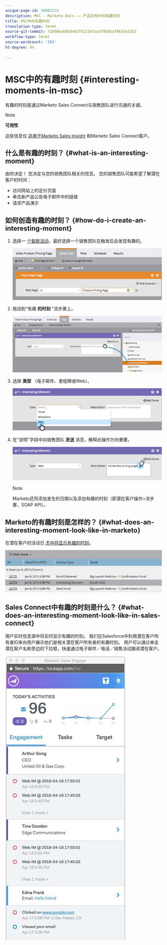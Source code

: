 ```yaml
---
unique-page-id: 30082174
description: MSC - Marketo Docs —— 产品文档中的有趣时刻
title: MSC中的有趣时刻
translation-type: tm+mt
source-git-commit: 728066ab05de82f6123bfaa1f0b05af8632e32b2
workflow-type: tm+mt
source-wordcount: '263'
ht-degree: 0%

---
```



# MSC中的有趣时刻 {#interesting-moments-in-msc}

有趣的时刻是通过Marketo Sales Connect与销售团队进行沟通的关键。

>[!NOTE]
>
>**可用性**
>
>这些信息仅 [适用于Marketo Sales Insight](http://docs.marketo.com/x/2Akt) 和Marketo Sales Connect客户。

## 什么是有趣的时刻？  {#what-is-an-interesting-moment}

由你决定！ 您决定与您的销售团队相关的信息。 您的销售团队可能希望了解潜在客户的时间：

* 访问网站上的定价页面
* 单击新产品公告电子邮件中的链接
* 请求产品演示

## 如何创造有趣的时刻？ {#how-do-i-create-an-interesting-moment}

1. 选择一 [个](../../../product-docs/core-marketo-concepts/smart-campaigns/understanding-smart-campaigns.md)[智能活动](http://docs.marketo.com/display/docs/smart+campaigns)，最好选择一个销售团队在触发后会发现有趣的。

   ![](assets/image2015-1-8-18-3a8-3a54.png)

1. 拖动到“有趣 **的时刻** ”流步骤上。

   ![](assets/image2015-1-8-18-3a15-3a20.png)

1. 选择 **类型** （电子邮件、里程碑或Web）。

   ![](assets/image2015-1-8-18-3a17-3a16.png)

1. 在“说明”字段中向销售团队 **发送** 消息，解释此操作为何重要。

   ![](assets/image2015-1-8-18-3a18-3a23.png)

   >[!NOTE]
   >
   >Marketo还将添加发生的日期以及添加有趣的时刻（即潜在客户操作>流步骤，SOAP API）。

## Marketo的有趣时刻是怎样的？  {#what-does-an-interesting-moment-look-like-in-marketo}

在潜在客户的活动日 [志中将显示有趣的时刻](../../../product-docs/core-marketo-concepts/smart-lists-and-static-lists/managing-people-in-smart-lists/using-the-person-detail-page.md)。

![](assets/image2015-1-14-18-3a45-3a58.png)

## Sales Connect中有趣的时刻是什么？ {#what-does-an-interesting-moment-look-like-in-sales-connect}

用户实时信息源中将实时显示有趣的时刻。 我们在Salesforce中利用潜在客户所有者ID来向用户展示他们是相关潜在客户所有者的有趣时刻。 用户可以通过单击潜在客户名称旁边的下拉框，快速通过电子邮件／电话／销售活动跟进潜在客户。

![](assets/engagement.jpg)

